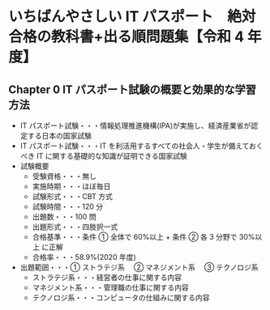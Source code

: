 # いちばんやさしい IT パスポート　絶対合格の教科書+出る順問題集【令和 4 年度】

## Chapter 0 IT パスポート試験の概要と効果的な学習方法

- IT パスポート試験・・・情報処理推進機構(IPA)が実施し、経済産業省が認定する日本の国家試験
- IT パスポート試験・・・IT を利活用するすべての社会人・学生が備えておくべき IT に関する基礎的な知識が証明できる国家試験
- 試験概要
  - 受験資格・・・無し
  - 実施時期・・・ほぼ毎日
  - 試験形式・・・CBT 方式
  - 試験時間・・・120 分
  - 出題数・・・100 問
  - 出題形式・・・四肢択一式
  - 合格基準・・・条件 ① 全体で 60%以上 + 条件 ② 各 3 分野で 30%以上 に正解
  - 合格率・・・58.9%(2020 年度)
- 出題範囲・・・① ストラテジ系　 ② マネジメント系　 ③ テクノロジ系
  - ストラテジ系・・・経営者の仕事に関する内容
  - マネジメント系・・・管理職の仕事に関する内容
  - テクノロジ系・・・コンピュータの仕組みに関する内容
